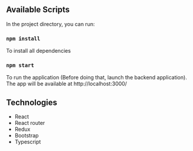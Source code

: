 ## Available Scripts

In the project directory, you can run:

### `npm install`

To install all dependencies

### `npm start`

To run the application (Before doing that, launch the backend application). The app will be available at http://localhost:3000/

## Technologies 
- React
- React router
- Redux
- Bootstrap 
- Typescript 



